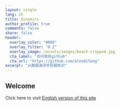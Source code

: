 ```yaml
---
layout: single
lang: zh
title: Qinomics
author_profile: true
comments: false
share: false
header:
  overlay_color: "#000"
  overlay_filter: "0.2"
  overlay_image: /assets/images/beach-cropped.jpg
  cta_label: "访问我的github"
  cta_url: "https://github.com/alexQiSong"
excerpt: "从数据海洋中挖掘知识"
---
```


## Welcome

Click here to visit [English version of this site](/index)

